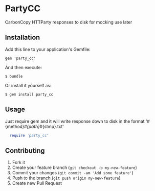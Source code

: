 # PartyCC

CarbonCopy HTTParty responses to disk for mocking use later

## Installation

Add this line to your application's Gemfile:

    gem 'party_cc'

And then execute:

    $ bundle

Or install it yourself as:

    $ gem install party_cc

## Usage

Just require gem and it will write response down to disk in the format '#{method}_\#{path}_\#{stmp}.txt'
  ```ruby
    require 'party_cc'
  ```

## Contributing

1. Fork it
2. Create your feature branch (`git checkout -b my-new-feature`)
3. Commit your changes (`git commit -am 'Add some feature'`)
4. Push to the branch (`git push origin my-new-feature`)
5. Create new Pull Request
